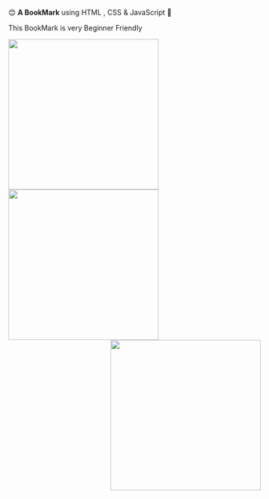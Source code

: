 😊 **A BookMark** using HTML , CSS & JavaScript 🩷
<p> This BookMark is very Beginner Friendly </p>
 
<img align="left" width="300" src="https://github.com/arzoopatra/Fun-Code/blob/main/HTML.png"> <img align="center" width="300" src="https://github-readme-streak-stats.herokuapp.com/?user=arzoopatra&theme=radical&hide_border=false"><img align="right" width="300" src="https://github-readme-stats.vercel.app/api?username=arzoopatra&theme=radical&hide_border=false&include_all_commits=false&count_private=false">


